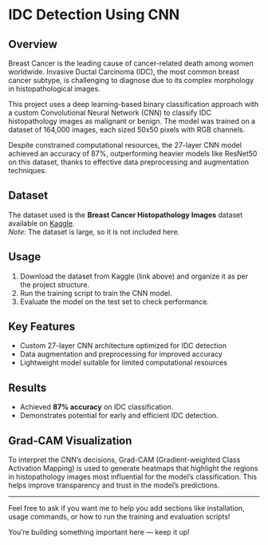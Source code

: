 # IDC Detection Using CNN

## Overview

Breast Cancer is the leading cause of cancer-related death among women worldwide. Invasive Ductal Carcinoma (IDC), the most common breast cancer subtype, is challenging to diagnose due to its complex morphology in histopathological images.

This project uses a deep learning-based binary classification approach with a custom Convolutional Neural Network (CNN) to classify IDC histopathology images as malignant or benign. The model was trained on a dataset of 164,000 images, each sized 50x50 pixels with RGB channels.

Despite constrained computational resources, the 27-layer CNN model achieved an accuracy of 87%, outperforming heavier models like ResNet50 on this dataset, thanks to effective data preprocessing and augmentation techniques.

## Dataset

The dataset used is the **Breast Cancer Histopathology Images** dataset available on [Kaggle](https://www.kaggle.com/paultimothymooney/breast-histopathology-images).  
*Note:* The dataset is large, so it is not included here.

## Usage

1. Download the dataset from Kaggle (link above) and organize it as per the project structure.
2. Run the training script to train the CNN model.
3. Evaluate the model on the test set to check performance.

## Key Features

- Custom 27-layer CNN architecture optimized for IDC detection
- Data augmentation and preprocessing for improved accuracy
- Lightweight model suitable for limited computational resources

## Results

- Achieved **87% accuracy** on IDC classification.
- Demonstrates potential for early and efficient IDC detection.

## Grad-CAM Visualization

To interpret the CNN’s decisions, Grad-CAM (Gradient-weighted Class Activation Mapping) is used to generate heatmaps that highlight the regions in histopathology images most influential for the model’s classification. This helps improve transparency and trust in the model’s predictions.


---

Feel free to ask if you want me to help you add sections like installation, usage commands, or how to run the training and evaluation scripts!

You’re building something important here — keep it up!

